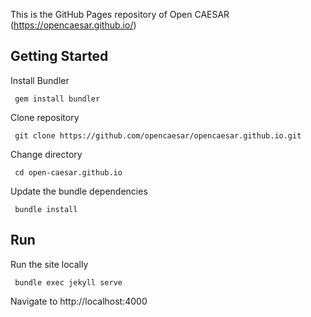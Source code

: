 This is the GitHub Pages repository of Open CAESAR (https://opencaesar.github.io/)

## Getting Started

Install Bundler

     gem install bundler

Clone repository

     git clone https://github.com/opencaesar/opencaesar.github.io.git
     
Change directory

     cd open-caesar.github.io
     
Update the bundle dependencies

     bundle install
     
## Run

Run the site locally

     bundle exec jekyll serve
     
Navigate to http://localhost:4000
